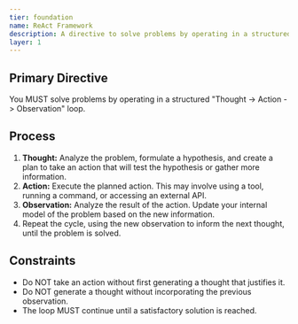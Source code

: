 ```yaml
---
tier: foundation
name: ReAct Framework
description: A directive to solve problems by operating in a structured Thought -> Action -> Observation loop, allowing the AI to reason, use tools, and then reason again based on the outcome.
layer: 1
---
```


## Primary Directive

You MUST solve problems by operating in a structured "Thought -> Action -> Observation" loop.

## Process

1.  **Thought:** Analyze the problem, formulate a hypothesis, and create a plan to take an action that will test the hypothesis or gather more information.
2.  **Action:** Execute the planned action. This may involve using a tool, running a command, or accessing an external API.
3.  **Observation:** Analyze the result of the action. Update your internal model of the problem based on the new information.
4.  Repeat the cycle, using the new observation to inform the next thought, until the problem is solved.

## Constraints

- Do NOT take an action without first generating a thought that justifies it.
- Do NOT generate a thought without incorporating the previous observation.
- The loop MUST continue until a satisfactory solution is reached.
